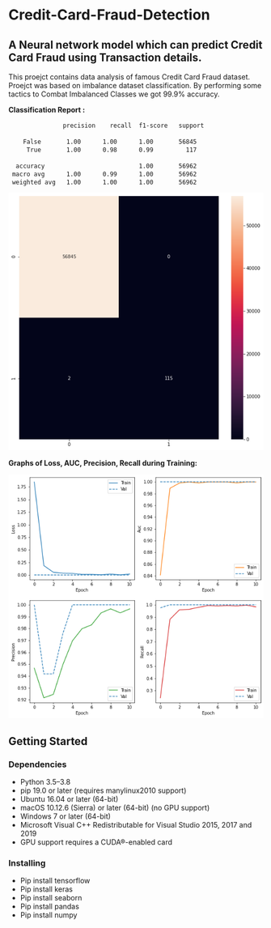 # Credit-Card-Fraud-Detection

## A Neural network model which can predict Credit Card Fraud using Transaction details.
This proejct contains data analysis of famous Credit Card Fraud dataset. Proejct was based on imbalance dataset classification. By performing some tactics to Combat Imbalanced Classes we got 99.9% accuracy.

**Classification Report :**<br>

                   precision    recall  f1-score   support

        False       1.00      1.00      1.00       56845
         True       1.00      0.98      0.99         117

      accuracy                          1.00       56962
     macro avg      1.00      0.99      1.00       56962 
     weighted avg   1.00      1.00      1.00       56962




![](Results/confusion_matrix.png)

**Graphs of Loss, AUC, Precision, Recall during Training:**

![](Results/graphs.png)


## Getting Started

### Dependencies

* Python 3.5–3.8
* pip 19.0 or later (requires manylinux2010 support)
* Ubuntu 16.04 or later (64-bit)
* macOS 10.12.6 (Sierra) or later (64-bit) (no GPU support)
* Windows 7 or later (64-bit)
* Microsoft Visual C++ Redistributable for Visual Studio 2015, 2017 and 2019
* GPU support requires a CUDA®-enabled card 

### Installing

* Pip install tensorflow
* Pip install keras
* Pip install seaborn
* Pip install pandas
* Pip install numpy



